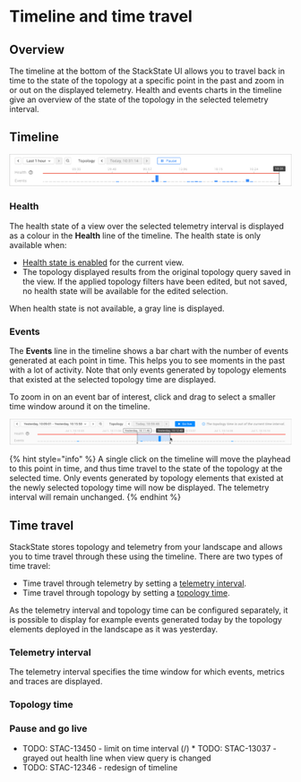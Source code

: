 # Timeline and time travel

## Overview

The timeline at the bottom of the StackState UI allows you to travel back in time to the state of the topology at a specific point in the past and zoom in or out on the displayed telemetry. Health and events charts in the timeline give an overview of the state of the topology in the selected telemetry interval.

## Timeline

![StackState timeline](/.gitbook/assets/v44_timeline_3.png)

### Health

The health state of a view over the selected telemetry interval is displayed as a colour in the **Health** line of the timeline. The health state is only available when:

* [Health state is enabled](/use/health-state/configure-view-health.md) for the current view.
* The topology displayed results from the original topology query saved in the view. If the applied topology filters have been edited, but not saved, no health state will be available for the edited selection.

When health state is not available, a gray line is displayed.

### Events

The **Events** line in the timeline shows a bar chart with the number of events generated at each point in time. This helps you to see moments in the past with a lot of activity. Note that only events generated by topology elements that existed at the selected topology time are displayed.

To zoom in on an event bar of interest, click and drag to select a smaller time window around it on the timeline.

![StackState timeline](/.gitbook/assets/v44_timeline_click_drag_3.png)

{% hint style="info" %}
A single click on the timeline will move the playhead to this point in time, and thus time travel to the state of the topology at the selected time. Only events generated by topology elements that existed at the newly selected topology time will now be displayed. The telemetry interval will remain unchanged.
{% endhint %}

## Time travel

StackState stores topology and telemetry from your landscape and allows you to time travel through these using the timeline. There are two types of time travel:

* Time travel through telemetry by setting a [telemetry interval](#telemetry-interval).
* Time travel through topology by setting a [topology time](#topology-time).

As the telemetry interval and topology time can be configured separately, it is possible to display for example events generated today by the topology elements deployed in the landscape as it was yesterday.

### Telemetry interval

The telemetry interval specifies the time window for which events, metrics and traces are displayed. 

### Topology time

### Pause and go live

* TODO: STAC-13450 - limit on time interval
  (/) * TODO: STAC-13037 - grayed out health line when view query is changed
* TODO: STAC-12346 - redesign of timeline